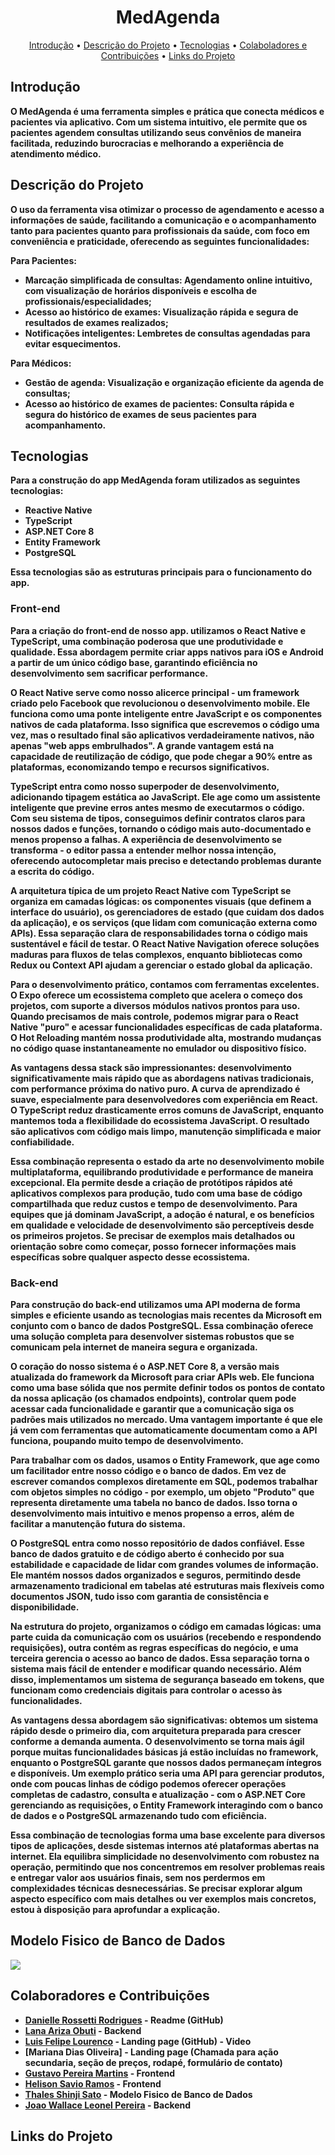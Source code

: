 <h1 align="center" style="font-weight: bold;">MedAgenda</h1>

<p align="center">
 <a href="#introdução">Introdução</a> • 
  <a href="#descrição">Descrição do Projeto</a> •
 <a href="#tecnologia">Tecnologias</a> •
  <a href="#colab">Colaboladores e Contribuições</a> •
 <a href="#links">Links do Projeto</a> 
 <a href="#"</a></a>
</p>
<p align="center">
    <b>
</p>

<h2 id="Introdução"> Introdução</h2>

O MedAgenda é uma ferramenta simples e prática que conecta médicos e pacientes via aplicativo. Com um sistema intuitivo, ele permite que os pacientes agendem consultas utilizando seus convênios de maneira facilitada, reduzindo burocracias e melhorando a experiência de atendimento médico. 


<h2 id="descriçao"> Descrição do Projeto</h2>

O uso da ferramenta visa otimizar o processo de agendamento e acesso a informações de saúde, facilitando a comunicação e o acompanhamento tanto para pacientes quanto para profissionais da saúde, com foco em conveniência e praticidade, oferecendo as seguintes funcionalidades:

Para Pacientes:

- Marcação simplificada de consultas: Agendamento online intuitivo, com visualização de horários disponíveis e escolha de profissionais/especialidades;
- Acesso ao histórico de exames: Visualização rápida e segura de resultados de exames realizados;
- Notificações inteligentes: Lembretes de consultas agendadas para evitar esquecimentos.

Para Médicos:

- Gestão de agenda: Visualização e organização eficiente da agenda de consultas;
- Acesso ao histórico de exames de pacientes: Consulta rápida e segura do histórico de exames de seus pacientes para acompanhamento.

<h2 id="Tecnologias"> Tecnologias</h2>

Para a construção do app MedAgenda foram utilizados as seguintes tecnologias: 

- Reactive Native 
- TypeScript 
- ASP.NET Core 8
- Entity Framework
- PostgreSQL

Essa tecnologias são as estruturas principais para o funcionamento do app. 

<h3 id="Front"> Front-end</h3>

Para a criação do front-end de nosso app. utilizamos o React Native e TypeScript, uma combinação poderosa que une produtividade e qualidade. Essa abordagem permite criar apps nativos para iOS e Android a partir de um único código base, garantindo eficiência no desenvolvimento sem sacrificar performance.

O React Native serve como nosso alicerce principal - um framework criado pelo Facebook que revolucionou o desenvolvimento mobile. Ele funciona como uma ponte inteligente entre JavaScript e os componentes nativos de cada plataforma. Isso significa que escrevemos o código uma vez, mas o resultado final são aplicativos verdadeiramente nativos, não apenas "web apps embrulhados". A grande vantagem está na capacidade de reutilização de código, que pode chegar a 90% entre as plataformas, economizando tempo e recursos significativos.

TypeScript entra como nosso superpoder de desenvolvimento, adicionando tipagem estática ao JavaScript. Ele age como um assistente inteligente que previne erros antes mesmo de executarmos o código. Com seu sistema de tipos, conseguimos definir contratos claros para nossos dados e funções, tornando o código mais auto-documentado e menos propenso a falhas. A experiência de desenvolvimento se transforma - o editor passa a entender melhor nossa intenção, oferecendo autocompletar mais preciso e detectando problemas durante a escrita do código.

A arquitetura típica de um projeto React Native com TypeScript se organiza em camadas lógicas: os componentes visuais (que definem a interface do usuário), os gerenciadores de estado (que cuidam dos dados da aplicação), e os serviços (que lidam com comunicação externa como APIs). Essa separação clara de responsabilidades torna o código mais sustentável e fácil de testar. O React Native Navigation oferece soluções maduras para fluxos de telas complexos, enquanto bibliotecas como Redux ou Context API ajudam a gerenciar o estado global da aplicação.

Para o desenvolvimento prático, contamos com ferramentas excelentes. O Expo oferece um ecossistema completo que acelera o começo dos projetos, com suporte a diversos módulos nativos prontos para uso. Quando precisamos de mais controle, podemos migrar para o React Native "puro" e acessar funcionalidades específicas de cada plataforma. O Hot Reloading mantém nossa produtividade alta, mostrando mudanças no código quase instantaneamente no emulador ou dispositivo físico.

As vantagens dessa stack são impressionantes: desenvolvimento significativamente mais rápido que as abordagens nativas tradicionais, com performance próxima do nativo puro. A curva de aprendizado é suave, especialmente para desenvolvedores com experiência em React. O TypeScript reduz drasticamente erros comuns de JavaScript, enquanto mantemos toda a flexibilidade do ecossistema JavaScript. O resultado são aplicativos com código mais limpo, manutenção simplificada e maior confiabilidade.

Essa combinação representa o estado da arte no desenvolvimento mobile multiplataforma, equilibrando produtividade e performance de maneira excepcional. Ela permite desde a criação de protótipos rápidos até aplicativos complexos para produção, tudo com uma base de código compartilhada que reduz custos e tempo de desenvolvimento. Para equipes que já dominam JavaScript, a adoção é natural, e os benefícios em qualidade e velocidade de desenvolvimento são perceptíveis desde os primeiros projetos. Se precisar de exemplos mais detalhados ou orientação sobre como começar, posso fornecer informações mais específicas sobre qualquer aspecto desse ecossistema.

<h3 id="Back"> Back-end</h3>

Para construção do back-end utilizamos uma API moderna de forma simples e eficiente usando as tecnologias mais recentes da Microsoft em conjunto com o banco de dados PostgreSQL. Essa combinação oferece uma solução completa para desenvolver sistemas robustos que se comunicam pela internet de maneira segura e organizada.

O coração do nosso sistema é o ASP.NET Core 8, a versão mais atualizada do framework da Microsoft para criar APIs web. Ele funciona como uma base sólida que nos permite definir todos os pontos de contato da nossa aplicação (os chamados endpoints), controlar quem pode acessar cada funcionalidade e garantir que a comunicação siga os padrões mais utilizados no mercado. Uma vantagem importante é que ele já vem com ferramentas que automaticamente documentam como a API funciona, poupando muito tempo de desenvolvimento.

Para trabalhar com os dados, usamos o Entity Framework, que age como um facilitador entre nosso código e o banco de dados. Em vez de escrever comandos complexos diretamente em SQL, podemos trabalhar com objetos simples no código - por exemplo, um objeto "Produto" que representa diretamente uma tabela no banco de dados. Isso torna o desenvolvimento mais intuitivo e menos propenso a erros, além de facilitar a manutenção futura do sistema.

O PostgreSQL entra como nosso repositório de dados confiável. Esse banco de dados gratuito e de código aberto é conhecido por sua estabilidade e capacidade de lidar com grandes volumes de informação. Ele mantém nossos dados organizados e seguros, permitindo desde armazenamento tradicional em tabelas até estruturas mais flexíveis como documentos JSON, tudo isso com garantia de consistência e disponibilidade.

Na estrutura do projeto, organizamos o código em camadas lógicas: uma parte cuida da comunicação com os usuários (recebendo e respondendo requisições), outra contém as regras específicas do negócio, e uma terceira gerencia o acesso ao banco de dados. Essa separação torna o sistema mais fácil de entender e modificar quando necessário. Além disso, implementamos um sistema de segurança baseado em tokens, que funcionam como credenciais digitais para controlar o acesso às funcionalidades.

As vantagens dessa abordagem são significativas: obtemos um sistema rápido desde o primeiro dia, com arquitetura preparada para crescer conforme a demanda aumenta. O desenvolvimento se torna mais ágil porque muitas funcionalidades básicas já estão incluídas no framework, enquanto o PostgreSQL garante que nossos dados permaneçam íntegros e disponíveis. Um exemplo prático seria uma API para gerenciar produtos, onde com poucas linhas de código podemos oferecer operações completas de cadastro, consulta e atualização - com o ASP.NET Core gerenciando as requisições, o Entity Framework interagindo com o banco de dados e o PostgreSQL armazenando tudo com eficiência.

Essa combinação de tecnologias forma uma base excelente para diversos tipos de aplicações, desde sistemas internos até plataformas abertas na internet. Ela equilibra simplicidade no desenvolvimento com robustez na operação, permitindo que nos concentremos em resolver problemas reais e entregar valor aos usuários finais, sem nos perdermos em complexidades técnicas desnecessárias. Se precisar explorar algum aspecto específico com mais detalhes ou ver exemplos mais concretos, estou à disposição para aprofundar a explicação.

<h2 id="Modelo"> Modelo Fisico de Banco de Dados</h2>
<img src="Grupo 33 - 2.png">


<h2 id="colab"> Colaboradores e Contribuições</h2>

* [Danielle Rossetti Rodrigues](https://github.com/danieller) - Readme (GitHub)
* [Lana Ariza Obuti]() - Backend
* [Luis Felipe Lourenco](https://github.com/FelipeLourenc) - Landing page (GitHub) - Video
* [Mariana Dias Oliveira] - Landing page (Chamada para ação secundaria, seção de preços, rodapé, formulário de contato)
* [Gustavo Pereira Martins](https://github.com/gustapmartins) - Frontend
* [Helison Savio Ramos](https://github.com/HeliSaviON) - Frontend
* [Thales Shinji Sato](https://github.com/ThalesShinji) - Modelo Fisico de Banco de Dados 
* [Joao Wallace Leonel Pereira](https://github.com/wallaceleonel) - Backend

<h2 id="links"> Links do Projeto</h2>


